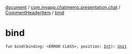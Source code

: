 [document](../../index.md) / [com.myapp.chatmemo.presentation.chat](../index.md) / [CommentHeaderItem](index.md) / [bind](./bind.md)

# bind

`fun bind(binding: <ERROR CLASS>, position: `[`Int`](https://kotlinlang.org/api/latest/jvm/stdlib/kotlin/-int/index.html)`): `[`Unit`](https://kotlinlang.org/api/latest/jvm/stdlib/kotlin/-unit/index.html)